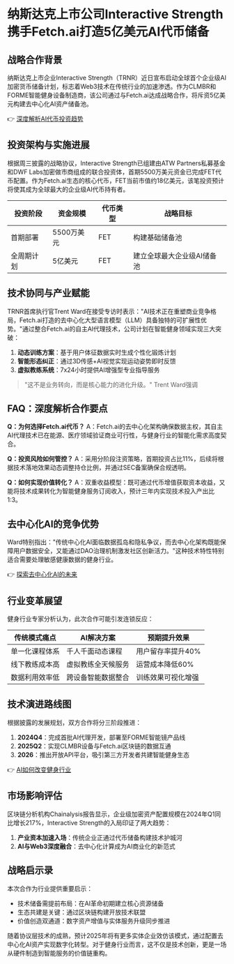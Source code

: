 # 纳斯达克上市公司Interactive Strength携手Fetch.ai打造5亿美元AI代币储备

## 战略合作背景

纳斯达克上市企业Interactive Strength（TRNR）近日宣布启动全球首个企业级AI加密货币储备计划，标志着Web3技术在传统行业的加速渗透。作为CLMBR和FORME智能健身设备制造商，该公司通过与Fetch.ai达成战略合作，将斥资5亿美元构建去中心化AI资产储备池。

👉 [深度解析AI代币投资趋势](https://bit.ly/okx_welcome)

## 投资架构与实施进展

根据周三披露的战略协议，Interactive Strength已组建由ATW Partners私募基金和DWF Labs加密做市商组成的联合投资体，首期5500万美元资金已完成FET代币配置。作为Fetch.ai生态的核心代币，FET当前市值约18亿美元，该笔投资预计将使其成为全球最大的企业级AI代币持有者。

| 投资阶段       | 资金规模   | 代币类型 | 战略目标                     |
|----------------|------------|----------|------------------------------|
| 首期部署       | 5500万美元 | FET      | 构建基础储备池               |
| 全周期计划     | 5亿美元    | FET      | 建立全球最大企业级AI储备池   |

## 技术协同与产业赋能

TRNR首席执行官Trent Ward在接受专访时表示："AI技术正在重塑商业竞争格局，Fetch.ai打造的去中心化大型语言模型（LLM）具备独特的可扩展性优势。"通过整合Fetch.ai的自主AI代理技术，公司计划在智能健身领域实现三大突破：

1. **动态训练方案**：基于用户体征数据实时生成个性化锻炼计划
2. **智能形态纠正**：通过3D传感+AI视觉实现运动姿势即时反馈
3. **虚拟教练系统**：7x24小时提供AI增强型专业指导服务

> "这不是业务转向，而是核心能力的进化升级。" Trent Ward强调

## FAQ：深度解析合作要点

**Q：为何选择Fetch.ai代币？**
A：Fetch.ai的去中心化架构确保数据主权，其自主AI代理技术已在能源、医疗领域验证商业可行性，与健身行业的智能化需求高度契合。

**Q：投资风险如何管控？**
A：采用分阶段注资策略，首期投资占比11%，后续将根据技术落地效果动态调整持仓比例，并通过SEC备案确保合规透明。

**Q：如何实现价值转化？**
A：双重收益模型：既可通过代币增值获取资本收益，又能将技术成果转化为智能健身服务订阅收入，预计三年内实现技术投入产出比1:3。

## 去中心化AI的竞争优势

Ward特别指出："传统中心化AI面临数据孤岛和隐私争议，而去中心化架构既能保障用户数据安全，又能通过DAO治理机制激发社区创新活力。"这种技术特性特别适合需要处理敏感健康数据的健身行业。

👉 [探索去中心化AI的未来](https://bit.ly/okx_welcome)

## 行业变革展望

健身行业专家分析认为，此次合作可能引发连锁反应：

| 传统模式痛点       | AI解决方案               | 预期提升效果         |
|--------------------|--------------------------|----------------------|
| 单一化课程体系     | 千人千面动态课程         | 用户留存率提升40%    |
| 线下教练成本高     | 虚拟教练全天候服务       | 运营成本降低60%      |
| 数据利用效率低     | 跨设备智能数据整合       | 训练效果可视化增强   |

## 技术演进路线图

根据披露的发展规划，双方合作将分三阶段推进：

1. **2024Q4**：完成首批AI代理开发，部署至FORME智能镜产品线
2. **2025Q2**：实现CLMBR设备与Fetch.ai区块链的数据互通
3. **2026**：推出开放API平台，吸引第三方开发者共建智能健身生态

👉 [AI如何改变健身行业](https://bit.ly/okx_welcome)

## 市场影响评估

区块链分析机构Chainalysis报告显示，企业级加密资产配置规模在2024年Q1同比增长217%，Interactive Strength的入局印证了两大趋势：

1. **产业资本加速入场**：传统企业正通过代币储备构建技术护城河
2. **AI与Web3深度融合**：去中心化计算成为AI商业化的新范式

## 战略启示录

本次合作为行业提供重要启示：
- 技术储备需提前布局：在AI革命初期建立核心资源储备
- 生态共建是关键：通过区块链构建开放技术联盟
- 价值创造双通道：数字资产增值与实体服务升级同步推进

随着协议层技术的成熟，预计2025年将有更多实体企业效仿该模式，通过配置去中心化AI资产实现数字化转型。对于健身行业而言，这不仅是技术创新，更是一场从硬件制造到智能服务的价值链重构。